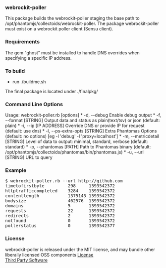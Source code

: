 ### webrockit-poller

This package builds the webrockit-poller staging the base path to /opt/phantomjs/collectoids/webrockit-poller.  The package webrockit-poller must exist on a webrockit poller client (Sensu client).

### Requirements

The gem "ghost" must be installed to handle DNS overrides when specifying a specific IP address.

### To build

   - run ./buildme.sh

The final package is located under ./finalpkg/

### Command Line Options

Usage: webrockit-poller.rb [options]
    * -d, --debug                     Enable debug output
    * -f, --format [STRING]           Output data and status as plain(text/tsv) or json (default: plain)
    * -i, --ip [IP ADDRESS]           Override DNS or provide IP for request (default: use dns)
    * -l, --ps-extra-opts [STRING]    Extra Phantomas Options (default: no options) [eg -l 'debug' -l 'proxy=localhost']
    * -m, --metricdetail [STRING]     Level of data to output: minimal, standard, verbose  (default: standard)
    * -p, --phantomas [PATH]          Path to Phantomas binary (default: /opt/phantomjs/collectoids/phantomas/bin/phantomas.js)
    * -u, --url [STRING]              URL to query

    

### Example
<pre>
$ webrockit-poller.rb --url http://github.com
timetofirstbyte         298     1393542372
httptrafficcompleted    3284    1393542372
contentlength           1375143 1393542372
bodysize                462576  1393542372
domains                 5       1393542372
requests                22      1393542372
redirects               2       1393542372
notfound                0       1393542372
pollerstatus            0       1393542377
</pre>

### License
   webrockit-poller is released under the MIT license, and may bundle other liberally licensed OSS components [License](LICENSE.txt)  
   [Third Party Software](third-party.txt)
